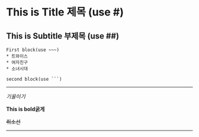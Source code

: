# This is Title 제목 (use #)
## This is Subtitle 부제목  (use ##)
~~~
First block(use ~~~)
* 트와이스
* 여자친구
* 소녀시대
~~~



```
second block(use ```)
```
---

*기울이기*


**This is bold굵게**

~~취소선~~

---



